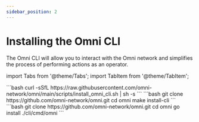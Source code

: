 ```yaml
---
sidebar_position: 2
---
```


# Installing the Omni CLI

The Omni CLI will allow you to interact with the Omni network and simplifies the process of performing actions as an operator.

import Tabs from '@theme/Tabs';
import TabItem from '@theme/TabItem';

<Tabs>
  <TabItem value="binary" label="Binary Install">
    ```bash
    curl -sSfL https://raw.githubusercontent.com/omni-network/omni/main/scripts/install_omni_cli.sh | sh -s
    ```
  </TabItem>
  <TabItem value="source" label="src with make">
    ```bash
    git clone https://github.com/omni-network/omni.git
    cd omni
    make install-cli
    ```
  </TabItem>
  <TabItem value="go" label="src with go">
    ```bash
    git clone https://github.com/omni-network/omni.git
    cd omni
    go install ./cli/cmd/omni
    ```
  </TabItem>
</Tabs>

<!-- TODO(idea404): mention home path installation -->
